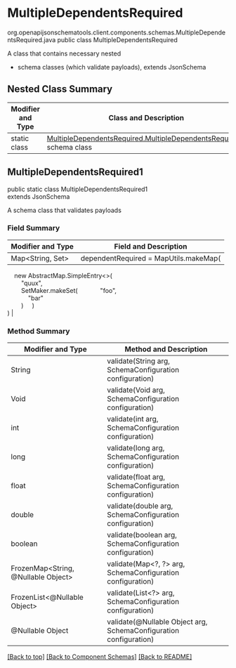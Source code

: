 # MultipleDependentsRequired
org.openapijsonschematools.client.components.schemas.MultipleDependentsRequired.java
public class MultipleDependentsRequired

A class that contains necessary nested
- schema classes (which validate payloads), extends JsonSchema

## Nested Class Summary
| Modifier and Type | Class and Description |
| ----------------- | ---------------------- |
| static class | [MultipleDependentsRequired.MultipleDependentsRequired1](#multipledependentsrequired1)<br> schema class |

## MultipleDependentsRequired1
public static class MultipleDependentsRequired1<br>
extends JsonSchema

A schema class that validates payloads

### Field Summary
| Modifier and Type | Field and Description |
| ----------------- | ---------------------- |
| Map<String, Set<String>> | dependentRequired = MapUtils.makeMap(<br>
&nbsp;&nbsp;&nbsp;&nbsp;new AbstractMap.SimpleEntry<>(<br>
&nbsp;&nbsp;&nbsp;&nbsp;&nbsp;&nbsp;&nbsp;&nbsp;"quux",<br>
&nbsp;&nbsp;&nbsp;&nbsp;&nbsp;&nbsp;&nbsp;&nbsp;SetMaker.makeSet(
&nbsp;&nbsp;&nbsp;&nbsp;&nbsp;&nbsp;&nbsp;&nbsp;&nbsp;&nbsp;&nbsp;&nbsp;"foo",<br>
&nbsp;&nbsp;&nbsp;&nbsp;&nbsp;&nbsp;&nbsp;&nbsp;&nbsp;&nbsp;&nbsp;&nbsp;"bar"<br>
&nbsp;&nbsp;&nbsp;&nbsp;&nbsp;&nbsp;&nbsp;&nbsp;)
&nbsp;&nbsp;&nbsp;&nbsp;)<br>
)
 |

### Method Summary
| Modifier and Type | Method and Description |
| ----------------- | ---------------------- |
| String | validate(String arg, SchemaConfiguration configuration) |
| Void | validate(Void arg, SchemaConfiguration configuration) |
| int | validate(int arg, SchemaConfiguration configuration) |
| long | validate(long arg, SchemaConfiguration configuration) |
| float | validate(float arg, SchemaConfiguration configuration) |
| double | validate(double arg, SchemaConfiguration configuration) |
| boolean | validate(boolean arg, SchemaConfiguration configuration) |
| FrozenMap<String, @Nullable Object> | validate(Map&lt;?, ?&gt; arg, SchemaConfiguration configuration) |
| FrozenList<@Nullable Object> | validate(List<?> arg, SchemaConfiguration configuration) |
| @Nullable Object | validate(@Nullable Object arg, SchemaConfiguration configuration) |
[[Back to top]](#top) [[Back to Component Schemas]](../../../README.md#Component-Schemas) [[Back to README]](../../../README.md)
